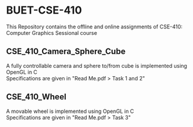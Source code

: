 # BUET-CSE-410
This Repository contains the offline and online assignments of CSE-410: Computer Graphics Sessional course

## CSE_410_Camera_Sphere_Cube
A fully controllable camera and sphere to/from cube is implemented using OpenGL in C  
Specifications are given in "Read Me.pdf > Task 1 and 2"  

## CSE_410_Wheel
A movable wheel is implemented using OpenGL in C  
Specifications are given in "Read Me.pdf > Task 3"  

